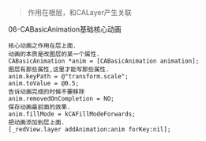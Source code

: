 >作用在根层，和CALayer产生关联

06-CABasicAnimation基础核心动画 
	
	核心动画之作用在层上面.
	动画的本质是改图层的某一个属性.
	CABasicAnimation *anim = [CABasicAnimation animation];
	图层有那些属性,这里才能写那些属性.
	anim.keyPath = @"transform.scale";
	anim.toValue = @0.5;
	告诉动画完成的时候不要移除
	anim.removedOnCompletion = NO;
	保存动画最前面的效果.
	anim.fillMode = kCAFillModeForwards;
	把动画添加到层上面.
	[_redView.layer addAnimation:anim forKey:nil];
